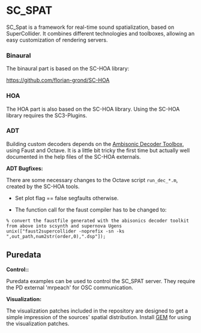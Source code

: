 # SC_SPAT

SC_Spat is a framework for real-time sound spatialization, based 
on SuperCollider. It combines different technologies and
toolboxes, allowing an easy customization of rendering servers.


### Binaural

The binaural part is based on the SC-HOA library:

https://github.com/florian-grond/SC-HOA

### HOA

The HOA part is also based on the SC-HOA library.
Using the SC-HOA library requires the SC3-Plugins.



### ADT

Building custom decoders depends on the 
[Ambisonic Decoder Toolbox](https://bitbucket.org/ambidecodertoolbox/adt/src/master/), using Faust and Octave.
It is a little bit tricky the first time but actually well documented
in the help files of the SC-HOA externals.

**ADT Bugfixes:**

There are some necessary changes 
to the Octave script `run_dec_*.m`, 
created by the SC-HOA tools.

- Set plot flag == false segfaults otherwise.

- The function call for the faust compiler
 has to be changed to:

```
% convert the faustfile generated with the abisonics decoder toolkit from above into scsynth and supernova Ugens
unix(["faust2supercollider -noprefix -sn -ks ",out_path,num2str(order,0),".dsp"]);
```

## Puredata

**Control::**

Puredata examples can be used to control the SC_SPAT server.
They require the PD external 'mrpeach'
for OSC communication.

**Visualization:**

The visualization patches included in the repository
are designed to get a simple impression of the
sources' spatial distribution.
Install [GEM](https://puredata.info/downloads/gem/) for using 
the visualization patches.